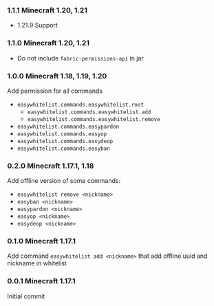 ### 1.1.1 Minecraft 1.20, 1.21

* 1.21.9 Support

### 1.1.0 Minecraft 1.20, 1.21

* Do not include `fabric-permissions-api` in jar

### 1.0.0 Minecraft 1.18, 1.19, 1.20

Add permission for all commands

* `easywhitelist.commands.easywhitelist.root`
  * `easywhitelist.commands.easywhitelist.add`
  * `easywhitelist.commands.easywhitelist.remove`
* `easywhitelist.commands.easypardon`
* `easywhitelist.commands.easyop`
* `easywhitelist.commands.easydeop`
* `easywhitelist.commands.easyban`

### 0.2.0 Minecraft 1.17.1, 1.18

Add offline version of some commands:

* `easywhitelist remove <nickname>`
* `easyban <nickname>`
* `easypardon <nickname>`
* `easyop <nickname>`
* `easydeop <nickname>`

### 0.1.0 Minecraft 1.17.1

Add command `easywhitelist add <nickname>` that add offline uuid and nickname in whitelist

### 0.0.1 Minecraft 1.17.1

Initial commit